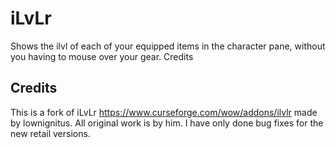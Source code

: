 # iLvLr

Shows the ilvl of each of your equipped items in the character pane, without you having to mouse over your gear.
Credits

## Credits

This is a fork of iLvLr https://www.curseforge.com/wow/addons/ilvlr made by lownignitus. All original work is by him. I have only done bug fixes for the new retail versions.

